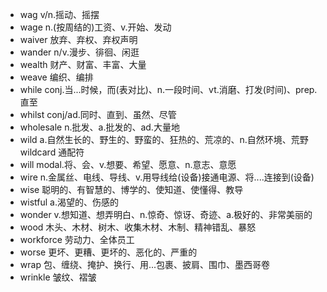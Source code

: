 - wag v/n.摇动、摇摆
- wage n.(按周结的)工资、v.开始、发动
- waiver 放弃、弃权、弃权声明
- wander n/v.漫步、徘徊、闲逛
- wealth 财产、财富、丰富、大量
- weave 编织、编排
- while conj.当...时候，而(表对比)、n.一段时间、vt.消磨、打发(时间)、prep.直至
- whilst conj/ad.同时、直到、虽然、尽管
- wholesale n.批发、a.批发的、ad.大量地
- wild a.自然生长的、野生的、野蛮的、狂热的、荒凉的、n.自然环境、荒野  wildcard 通配符
- will modal.将、会、v.想要、希望、愿意、n.意志、意愿
- wire n.金属丝、电线、导线、v.用导线给(设备)接通电源、将....连接到(设备)
- wise 聪明的、有智慧的、博学的、使知道、使懂得、教导
- wistful a.渴望的、伤感的
- wonder v.想知道、想弄明白、n.惊奇、惊讶、奇迹、a.极好的、非常美丽的
- wood 木头、木材、树木、收集木材、木制、精神错乱、暴怒
- workforce 劳动力、全体员工
- worse 更坏、更糟、更坏的、恶化的、严重的
- wrap 包、缠绕、掩护、换行、用...包裹、披肩、围巾、墨西哥卷
- wrinkle 皱纹、褶皱